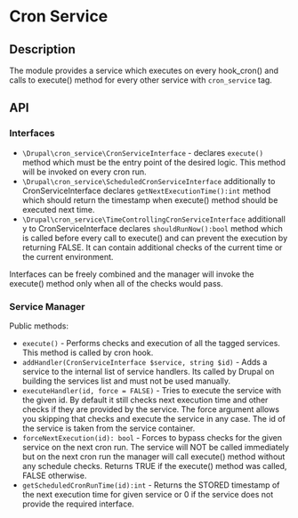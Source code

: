 # Cron Service

## Description
The module provides a service which executes on every hook_cron() and calls to 
execute() method for every other service with `cron_service` tag.

## API

### Interfaces

- `\Drupal\cron_service\CronServiceInterface` - declares `execute()` method
which must be the entry point of the desired logic. This method will be invoked
on every cron run.
- `\Drupal\cron_service\ScheduledCronServiceInterface` additionally to
CronServiceInterface declares `getNextExecutionTime():int` method which should
return the timestamp when execute() method should be executed next time.
- `\Drupal\cron_service\TimeControllingCronServiceInterface` additionally to
CronServiceInterface declares `shouldRunNow():bool` method which is called
before every call to execute() and can prevent the execution by returning FALSE.
It can contain additional checks of the current time or the current environment.

Interfaces can be freely combined and the manager will invoke the execute() 
method only when all of the checks would pass.

### Service Manager

Public methods:
- `execute()` - Performs checks and execution of all the tagged services. This
method is called by cron hook.
- `addHandler(CronServiceInterface $service, string $id)` - Adds a service to
the internal list of service handlers. Its called by Drupal on building the
services list and must not be used manually.
- `executeHandler(id, force = FALSE)` - Tries to execute the service with the
given id. By default it still checks next execution time and other checks if
they are provided by the service. The force argument allows you skipping that
checks and execute the service in any case. The id of the service is taken from
the service container.
- `forceNextExecution(id): bool` - Forces to bypass checks for the given service
on the next cron run. The service will NOT be called immediately but on the next
cron run the manager will call execute() method without any schedule checks.
Returns TRUE if the execute() method was called, FALSE otherwise.
- `getScheduledCronRunTime(id):int` - Returns the STORED timestamp of the next
execution time for given service or 0 if the service does not provide the
required interface.

